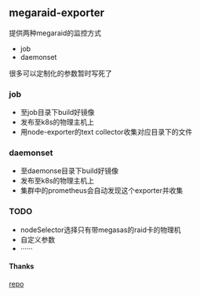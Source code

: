 megaraid-exporter
---

提供两种megaraid的监控方式
 - job
 - daemonset

很多可以定制化的参数暂时写死了

### job

- 至job目录下build好镜像
- 发布至k8s的物理主机上
- 用node-exporter的text collector收集对应目录下的文件

### daemonset

- 至daemonse目录下build好镜像
- 发布至k8s的物理主机上
- 集群中的prometheus会自动发现这个exporter并收集



### TODO

- nodeSelector选择只有带megasas的raid卡的物理机
- 自定义参数
- ······


#### Thanks

[repo](https://github.com/bojleros/megacli2prom)
